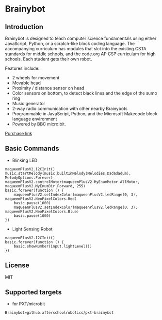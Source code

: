 # Brainybot

## Introduction

Brainybot is designed to teach computer science fundamentals using either JavaScript, Python, or a scratch-like block coding language. The accompanying curriculum has modules that slot into the existing CSTA standards for middle schools, and the code.org AP CSP curriculum for high schools. Each student gets their own robot. 

Features include: 
- 2 wheels for movement
- Movable head
- Proximity / distance sensor on head
- Color sensors on bottom, to detect black lines and the edge of the sumo ring
- Music generator
- 2-way radio communication with other nearby Brainybots 
- Programmable in JavaScript, Python, and the Microsoft Makecode block language environment
- Powered by BBC micro:bit. 

[Purchase link](https://afterschoolrobotics.com/store/p/brainybot)


## Basic Commands

* Blinking LED

```
maqueenPlusV2.I2CInit()
music.startMelody(music.builtInMelody(Melodies.Dadadadum), MelodyOptions.Forever)
maqueenPlusV2.controlMotor(maqueenPlusV2.MyEnumMotor.AllMotor, maqueenPlusV2.MyEnumDir.Forward, 255)
basic.forever(function () {
    maqueenPlusV2.setIndexColor(maqueenPlusV2.ledRange(0, 3), maqueenPlusV2.NeoPixelColors.Red)
    basic.pause(1000)
    maqueenPlusV2.setIndexColor(maqueenPlusV2.ledRange(0, 3), maqueenPlusV2.NeoPixelColors.Blue)
    basic.pause(1000)
})
```
* Light Sensing Robot
```
maqueenPlusV2.I2CInit()
basic.forever(function () {
    basic.showNumber(input.lightLevel())
})
```

## License

MIT

## Supported targets

* for PXT/microbit


```package
Brainybot=github:afterschoolrobotics/pxt-brainybot
```
